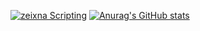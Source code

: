 <a href="https://discord.gg/sctHuRpK9J" rel="some text">![zeixna Scripting](https://img.shields.io/badge/Discord-7289DA?style=for-the-badge&logo=discord&logoColor=white)</a>
[![Anurag's GitHub stats](https://github-readme-stats.vercel.app/api?username=berkormanli&show_icons=true&theme=radical&border_radius=2)](https://github.com/berkormanli/github-readme-stats)
